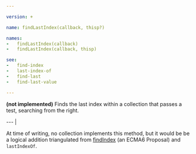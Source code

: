 ```yaml
---

version: +

name: findLastIndex(callback, thisp?)

names:
-   findLastIndex(callback)
-   findLastIndex(callback, thisp)

see:
-   find-index
-   last-index-of
-   find-last
-   find-last-value

---
```


<strong>(not implemented)</strong> Finds the last index within a collection that
passes a test, searching from the
right.

--- |

At time of writing, no collection implements this method, but it would be be a
logical addition triangulated from [findIndex][] (an ECMA6 Proposal) and
`lastIndexOf`.

[findIndex]: https://developer.mozilla.org/en-US/docs/Web/JavaScript/Reference/Global_Objects/Array/findIndex

